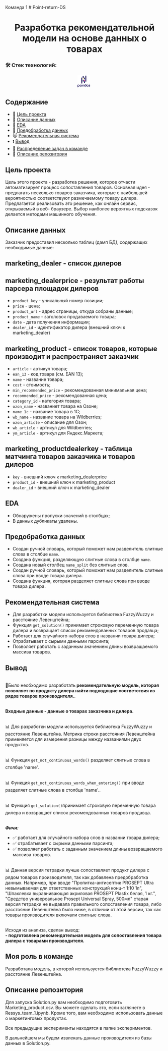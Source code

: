 Команда 1 # Point-return-DS

<h1 align="center">  
  Разработка рекомендательной модели на основе данных о товарах
</h1>  
  
 
### 🛠️ Стек технологий:
<div id="tools", align="center">
  <img src="https://github.com/devicons/devicon/blob/master/icons/pandas/pandas-original-wordmark.svg" title="Pandas" alt="Pandas" width="40" height="40"/>&nbsp;

</div>

## Содержание
- 📍 [Цель проекта](#цель-проекта)
- 🔌 [Описание данных](#описание-данных)
- 🐥 [EDA](#eda)
- 🔨 [Предобработка данных](#предобработка-данных)
- 😻 [Рекомендательная система](#рекомендательная-система)
- ❗️ [Вывод](#вывод)
- 🔑 [Распределение задач в команде](#распределение-задач-в-команде)
- 📑 [Описание репозитория](#описание-репозитория) 

## Цель проекта

Цель этого проекта - разработка решения, которое отчасти автоматизирует процесс
сопоставления товаров. Основная идея - предлагать несколько товаров заказчика,
которые с наибольшей вероятностью соответствуют размечаемому товару дилера.
Предлагается реализовать это решение, как онлайн сервис, открываемый в веб-
браузере. Выбор наиболее вероятных подсказок делается методами машинного
обучения.

## Описание данных

Заказчик предоставил несколько таблиц (дамп БД), содержащих необходимые
данные:

## marketing_dealer - список дилеров
## marketing_dealerprice - результат работы парсера площадок дилеров
- `product_key` - уникальный номер позиции;
- `price` - цена;
- `product_url` - адрес страницы, откуда собраны данные;
- `product_name` - заголовок продаваемого товара;
- `date` - дата получения информации;
- `dealer_id` - идентификатор дилера (внешний ключ к marketing_dealer)
## marketing_product - список товаров, которые производит и распространяет заказчик
- `article` - артикул товара;
- `ean_13` - код товара (см. EAN 13);
- `name` - название товара;
- `cost` - стоимость;
- `min_recommended_price` - рекомендованная минимальная цена;
- `recommended_price` - рекомендованная цена;
- `category_id` - категория товара;
- `ozon_name` - названиет товара на Озоне;
- `name_1c` - название товара в 1C;
- `wb_name` - название товара на Wildberries;
- `ozon_article` - описание для Озон;
- `wb_article` - артикул для Wildberries;
- `ym_article` - артикул для Яндекс.Маркета;

## marketing_productdealerkey - таблица матчинга товаров заказчика и товаров дилеров
- `key` - внешний ключ к marketing_dealerprice
- `product_id` - внешний ключ к marketing_product
- `dealer_id` - внешний ключ к marketing_dealer

## EDA

- Обнаружены пропуски значений в столбцах;
- В данных дубликаты удалены. 

## Предобработка данных

- Создан ручной словарь, который поможет нам разделитель слитные слова в столбце `name`.
- Создана функция, разделяющую слитные слова в столбце `name`.
- Создана новый столбец `name_split` без слитных слов.
- Создан ручной словарь, который поможет нам разделитель слитные слова при вводе товара дилера.
- Создана функция, которая разделяет слитные слова при вводе товара дилера.

## Рекомендательная система

- Для разработки модели используется библиотека FuzzyWuzzy и расстояние Левенштейна;
- Функция `get_solution()` принимает строковую переменную товара дилера и возвращает список рекомендованных товаров продавца;
- Работает для случайного набора слов в названии товара дилера;
- Отрабатывает с сырыми данными парсинга;
- Позволяет работать с заданным значением длины возвращаемого массива товаров.

## Вывод

<br>📑Было необходимо разработать<b> рекомендательную модель, которая позволяет по продукту дилера найти подходящие соответствия из рядов товаров производителя.</b>. 
        
        
<br><b> Входные данные - данные о товарах заказчика и дилера. </b>
    
<br> 📊 Для разработки модели используется библиотека FuzzyWuzzy и расстояние Левенштейна. Метрика строки расстояния Левенштейна применяется для измерения разницы между названиями двух продуктов.
        
<br> 📊 Функция `get_not_continuous_words()` разделяет слитные слова в столбце 'name'.
        
<br> 📊 Функция `get_not_continuous_words_when_entering()` при вводе разделяет слитные слова в столбце 'name'.. 
        
<br> 📊 Функция `get_solution()`принимает строковую переменную товара дилера и возвращает список рекомендованных товаров продавца.
    
<br> ***Фичи:***
    <ul>
    <li>✅ работает для случайного набора слов в названии товара дилера;</li>
    <li>✅ отрабатывает с сырыми данными парсинга;</li> 
    <li>✅ позволяет работать с заданным значением длины возвращаемого массива товаров.</li> 
    </ul>
    
<br> 📊 Данная версия тетрадки лучше сопоставляет продукт дилера с рядом товаров производителя, так как добавлена предобработка данных. Например, при вводе "Пропитка-антисептик PROSEPT Ultra невымываемая для ответственных конструкций конц-т 1:10 1л", "Шпаклевка выравнивающая акриловая PROSEPT Plastix белая, 1 кг.", "Средство универсальное Prosept Universal Spray, 500мл" старая версия тетрадки не выдавала правильного сопоставления товара, либо расстояние Левенштейна было ниже, в отличии от этой версии, так как товары производителя включали слитные слова. 

<br>Исходя из анализа, сделан вывод:
        <br>             <b>- подготовлена рекомендательная модель для сопоставления товара дилера с товарами производителя. </b>

## Моя роль в команде
 Разработала модель, в которой используется библиотека FuzzyWuzzy и расстояние Левенштейна.

## Описание репозитория
Для запуска Solution.py вам необходимо подготовить Marketing_product.csv. Вы можете сделать это, если заглянете в Ressys_team_1.ipynb. Кроме того, вам необходимо использовать данные о маркетинговых продуктах.

Все предыдущие эксперименты находятся в папке экспериментов.

В дальнейшем мы будем извлекать данные производителя из базы данных в Solution.py.

